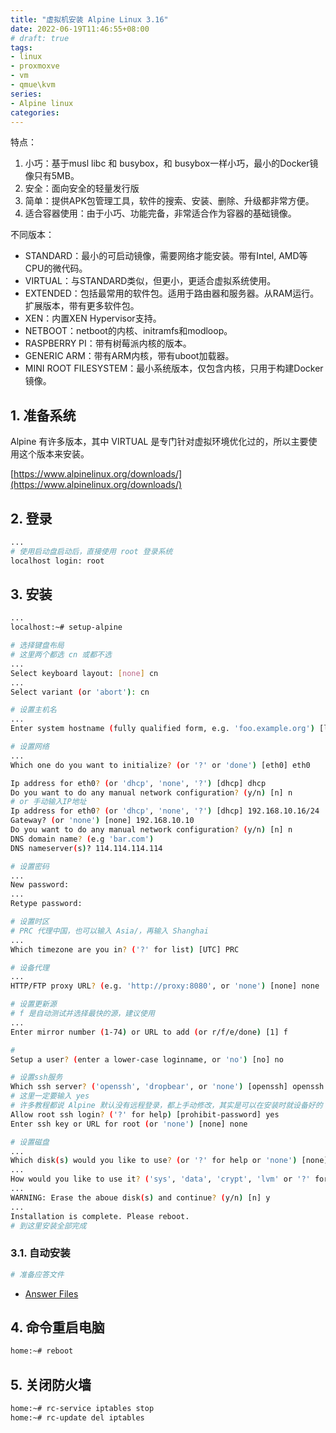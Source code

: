 ```yaml
---
title: "虚拟机安装 Alpine Linux 3.16"
date: 2022-06-19T11:46:55+08:00
# draft: true
tags:
- linux
- proxmoxve
- vm
- qmue\kvm
series:
- Alpine linux
categories:
---
```


特点：
1. 小巧：基于musl libc 和 busybox，和 busybox一样小巧，最小的Docker镜像只有5MB。
2. 安全：面向安全的轻量发行版
3. 简单：提供APK包管理工具，软件的搜索、安装、删除、升级都非常方便。
4. 适合容器使用：由于小巧、功能完备，非常适合作为容器的基础镜像。

不同版本：
- STANDARD：最小的可启动镜像，需要网络才能安装。带有Intel, AMD等CPU的微代码。
- VIRTUAL：与STANDARD类似，但更小，更适合虚拟系统使用。
- EXTENDED：包括最常用的软件包。适用于路由器和服务器。从RAM运行。扩展版本，带有更多软件包。
- XEN：内置XEN Hypervisor支持。
- NETBOOT：netboot的内核、initramfs和modloop。
- RASPBERRY PI：带有树莓派内核的版本。
- GENERIC ARM：带有ARM内核，带有uboot加载器。
- MINI ROOT FILESYSTEM：最小系统版本，仅包含内核，只用于构建Docker镜像。

## 1. 准备系统

Alpine 有许多版本，其中 VIRTUAL 是专门针对虚拟环境优化过的，所以主要使用这个版本来安装。

[https://www.alpinelinux.org/downloads/](https://www.alpinelinux.org/downloads/)

## 2. 登录

```bash
...
# 使用启动盘启动后，直接使用 root 登录系统
localhost login: root
```

## 3. 安装

```bash
...
localhost:~# setup-alpine

# 选择键盘布局
# 这里两个都选 cn 或都不选
...
Select keyboard layout: [none] cn
...
Select variant (or 'abort'): cn

# 设置主机名
...
Enter system hostname (fully qualified form, e.g. 'foo.example.org') [localhost] home

# 设置网络
...
Which one do you want to initialize? (or '?' or 'done') [eth0] eth0

Ip address for eth0? (or 'dhcp', 'none', '?') [dhcp] dhcp
Do you want to do any manual network configuration? (y/n) [n] n
# or 手动输入IP地址
Ip address for eth0? (or 'dhcp', 'none', '?') [dhcp] 192.168.10.16/24
Gateway? (or 'none') [none] 192.168.10.10
Do you want to do any manual network configuration? (y/n) [n] n
DNS domain name? (e.g 'bar.com') 
DNS nameserver(s)? 114.114.114.114

# 设置密码
...
New password: 
...
Retype password:

# 设置时区
# PRC 代理中国，也可以输入 Asia/，再输入 Shanghai
...
Which timezone are you in? ('?' for list) [UTC] PRC

# 设备代理
...
HTTP/FTP proxy URL? (e.g. 'http://proxy:8080', or 'none') [none] none

# 设置更新源
# f 是自动测试并选择最快的源，建议使用
...
Enter mirror number (1-74) or URL to add (or r/f/e/done) [1] f

# 
Setup a user? (enter a lower-case loginname, or 'no') [no] no

# 设置ssh服务
Which ssh server? ('openssh', 'dropbear', or 'none') [openssh] openssh
# 这里一定要输入 yes 
# 许多教程都说 Alpine 默认没有远程登录，都上手动修改，其实是可以在安装时就设备好的
Allow root ssh login? ('?' for help) [prohibit-password] yes
Enter ssh key or URL for root (or 'none') [none] none

# 设置磁盘
...
Which disk(s) would you like to use? (or '?' for help or 'none') [none] sda
...
How would you like to use it? ('sys', 'data', 'crypt', 'lvm' or '?' for help) [?] sys
...
WARNING: Erase the aboue disk(s) and continue? (y/n) [n] y
...
Installation is complete. Please reboot.
# 到这里安装全部完成
```
### 3.1. 自动安装
```bash
# 准备应答文件
```
- [Answer Files](https://docs.alpinelinux.org/user-handbook/0.1a/Installing/setup_alpine.html#_answer_files)

## 4. 命令重启电脑
```bash
home:~# reboot
```

## 5. 关闭防火墙
```bash
home:~# rc-service iptables stop
home:~# rc-update del iptables
```